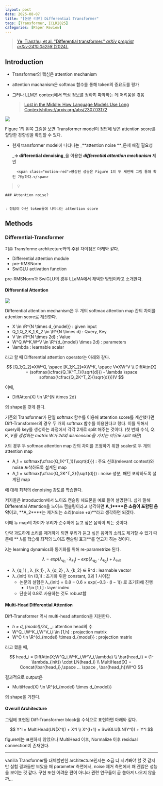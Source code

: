 ```yaml
---
layout: post
date: 2025-08-07
title: "[논문 리뷰] Differential Transformer"
tags: [Transformer, ICLR2025]
categories: [Paper Review]
---
```


> [Ye, Tianzhu, et al. "Differential transformer." ](https://arxiv.org/abs/2410.05258)[_arXiv preprint arXiv:2410.05258_](https://arxiv.org/abs/2410.05258)[ (2024).](https://arxiv.org/abs/2410.05258)



## Introduction

- Transformer의 핵심은 attention mechanism
- attention machanism은 softmax 함수를 통해 token의 중요도를 평가
- 그러나 LLM은 context에서 핵심 정보를 정확히 파악하는 데 어려움을 겪음

	> [Lost in the Middle: How Language Models Use Long Contextshttps://arxiv.org/abs/2307.03172](https://arxiv.org/abs/2307.03172)


![](https://prod-files-secure.s3.us-west-2.amazonaws.com/542b861c-36a8-4051-84e5-8804b6728dba/9083ea56-691a-4752-ae26-47f403431ac8/image.png?X-Amz-Algorithm=AWS4-HMAC-SHA256&X-Amz-Content-Sha256=UNSIGNED-PAYLOAD&X-Amz-Credential=ASIAZI2LB4663Z4GSQEC%2F20251005%2Fus-west-2%2Fs3%2Faws4_request&X-Amz-Date=20251005T100059Z&X-Amz-Expires=3600&X-Amz-Security-Token=IQoJb3JpZ2luX2VjENb%2F%2F%2F%2F%2F%2F%2F%2F%2F%2FwEaCXVzLXdlc3QtMiJIMEYCIQCjGkhrM34m5a9PPEkf2%2FaS4G8ZdCVJGQkl10ujr5PjygIhANwRyX5p%2Fgxrbth3VU21kBoeH8ksiEh2DoOaY5LZLk22Kv8DCG4QABoMNjM3NDIzMTgzODA1IgwFCqpQos8hnKteMdkq3APdHduqHOz3Lwv7ocJInR3paxY30NmDQ%2B4IIs5aludpkYgLpmiyfYBP%2FYZvObNqnFAJg1V3CxFSeb7n8OODu3Pi1F2kYwL0TZqD9aG4GN5k%2FkGaLEWJn2rwT1041S0vw6woX3WG5ZopGUsr83AE15wXSzvWIZelhLqoMTP%2F5egXHV8aPMm7hARIf9HAwjSx7Q3mWuheAcH6vFV18o2Df7dh%2FLyuNUFvV81yojWjhk%2BKVxLRrcal%2FUjG2kVZYkDLjmMCS1JSURqdMeo%2F2nse4reKzFwLhVS5Ycz4MDzAt%2FRMMv3bwQTLuR7znULUaHOtVbNq62MkzXOMYhCMtRgJefmNrVDJbGkYe1ksqvjaL1Kj8WLUd%2FFGfmOrOi4r0Zv6yfD%2FpMeIk8V1AcZcHzKMAGdJ5FAmp9FuocsNgRnBN5FrpY8vxjS15he58mwGnDU0dqMkpb%2FQdat0H4FVDHgc0zUwYcJw%2Fr%2ByAO%2B9%2BZhgls48TZcVtflq%2Fnfrt%2FzsWyAMu3eIQS3eRKYEjpG19i%2FMh5yPdK4WrJ7gjjaC0YJQalwtVCy%2F1dGy0RWH%2BVh4XIEUcTU0ATgCkCFlhGWeQWAF4Ossl7c1TalhsCrsIJeAt001pGhUqLEDjMGy1SGv7DDP%2F4fHBjqkAUsJhZnRJtAX%2BvUD7ydeRvFrgCP8mPZ6m7GUQHqUadrqSZPQ0jC1lZgZqeoq0dMOjVRRC1qIPPahyTOHgPOHgW1YhYUYaZzNdLJa2G2RdszX3K4Mkr%2FiAnrZHAAkpaciz1uQQe0V5SFNRE7thEhPnmPhV%2FguC6Vs1PJC7EYiZmdfbV2M6pjoE3Sb4n%2BcnTEyxjFipakKBvOB1W8zJWrivDheQIQb&X-Amz-Signature=bec4899ab1a32e8a33a565a258cfa266b10214510f6248c8fe229c7fb2b65ca5&X-Amz-SignedHeaders=host&x-amz-checksum-mode=ENABLED&x-id=GetObject)


Figure 1의 왼쪽 그림을 보면 Transformer model이 정답에 낮은 attention score를 할당한 경향성을 확인할 수 있다.

- 현재 transformer model에 나타나는 _**attention noise **_문제 해결 필요성

	_**→ differential denoising**_을 이용한 _**differential attention mechanism**_ 제안


		<span class="notion-red">향상된 성능은 Figure 1의 두 세번째 그림 통해 확인 가능하다.</span>


> 💡 


	### Attention noise?


	: 정답이 아닌 token들에 나타나는 attention score



## Methods



### Differential-Transformer


기존 Transforme architecture와의 주된 차이점은 아래와 같다.

- Differential attention module
- pre-RMSNorm
- SwiGLU activation function

pre-RMSNorm과 SwiGLU의 경우 LLaMA에서 채택한 방법이라고 소개한다.



#### Differential Attention


![](https://prod-files-secure.s3.us-west-2.amazonaws.com/542b861c-36a8-4051-84e5-8804b6728dba/116d70b2-1963-4810-9167-f4c7d8a06e8f/image.png?X-Amz-Algorithm=AWS4-HMAC-SHA256&X-Amz-Content-Sha256=UNSIGNED-PAYLOAD&X-Amz-Credential=ASIAZI2LB4663Z4GSQEC%2F20251005%2Fus-west-2%2Fs3%2Faws4_request&X-Amz-Date=20251005T100059Z&X-Amz-Expires=3600&X-Amz-Security-Token=IQoJb3JpZ2luX2VjENb%2F%2F%2F%2F%2F%2F%2F%2F%2F%2FwEaCXVzLXdlc3QtMiJIMEYCIQCjGkhrM34m5a9PPEkf2%2FaS4G8ZdCVJGQkl10ujr5PjygIhANwRyX5p%2Fgxrbth3VU21kBoeH8ksiEh2DoOaY5LZLk22Kv8DCG4QABoMNjM3NDIzMTgzODA1IgwFCqpQos8hnKteMdkq3APdHduqHOz3Lwv7ocJInR3paxY30NmDQ%2B4IIs5aludpkYgLpmiyfYBP%2FYZvObNqnFAJg1V3CxFSeb7n8OODu3Pi1F2kYwL0TZqD9aG4GN5k%2FkGaLEWJn2rwT1041S0vw6woX3WG5ZopGUsr83AE15wXSzvWIZelhLqoMTP%2F5egXHV8aPMm7hARIf9HAwjSx7Q3mWuheAcH6vFV18o2Df7dh%2FLyuNUFvV81yojWjhk%2BKVxLRrcal%2FUjG2kVZYkDLjmMCS1JSURqdMeo%2F2nse4reKzFwLhVS5Ycz4MDzAt%2FRMMv3bwQTLuR7znULUaHOtVbNq62MkzXOMYhCMtRgJefmNrVDJbGkYe1ksqvjaL1Kj8WLUd%2FFGfmOrOi4r0Zv6yfD%2FpMeIk8V1AcZcHzKMAGdJ5FAmp9FuocsNgRnBN5FrpY8vxjS15he58mwGnDU0dqMkpb%2FQdat0H4FVDHgc0zUwYcJw%2Fr%2ByAO%2B9%2BZhgls48TZcVtflq%2Fnfrt%2FzsWyAMu3eIQS3eRKYEjpG19i%2FMh5yPdK4WrJ7gjjaC0YJQalwtVCy%2F1dGy0RWH%2BVh4XIEUcTU0ATgCkCFlhGWeQWAF4Ossl7c1TalhsCrsIJeAt001pGhUqLEDjMGy1SGv7DDP%2F4fHBjqkAUsJhZnRJtAX%2BvUD7ydeRvFrgCP8mPZ6m7GUQHqUadrqSZPQ0jC1lZgZqeoq0dMOjVRRC1qIPPahyTOHgPOHgW1YhYUYaZzNdLJa2G2RdszX3K4Mkr%2FiAnrZHAAkpaciz1uQQe0V5SFNRE7thEhPnmPhV%2FguC6Vs1PJC7EYiZmdfbV2M6pjoE3Sb4n%2BcnTEyxjFipakKBvOB1W8zJWrivDheQIQb&X-Amz-Signature=4a7b7bc0ecb1edf7bf03aeab0b6e096405361ecd571571793fbf0841130f2b42&X-Amz-SignedHeaders=host&x-amz-checksum-mode=ENABLED&x-id=GetObject)


Differential attention mechanism은 두 개의 softmax attention map 간의 차이를 attention score로 계산한다.

- X \in \R^{N \times d\_{model}} : given input
- Q\_1,Q\_2,K\_1,K\_2 \in \R^{N \times d} : Query, Key
- V \in \R^{N \times 2d} : Value
- W^Q,W^K,W^V \in \R^{d\_{model} \times 2d} : parameters
- \lambda : learnable scalar

라고 할 때 Differential attention operator는 아래와 같다.


$$
[Q_1;Q_2]=XW^Q, \space [K_1;K_2]=XW^K, \space V=XW^V \\
DiffAttn(X) = (softmax(\cfrac{Q_1K^T_1}{\sqrt{d}}) - \lambda \space softmax(\cfrac{Q_2K^T_2}{\sqrt{d}}))V
$$


이때,

- DiffAtten(X) \in \R^{N \times 2d}

의 shape을 갖게 된다.


기존의 Transformer가 단일 softmax 함수를 이용해 attention score를 계산했다면 Diff-Transformer의 경우 두 개의 softmax 함수를 이용한다고 했다. 이를 위해서 query와 key를 생성하는 과정에서 각각 2개로 split 해주는 것이다. <span class="notion-red">(첫 번째 수식, </span><span class="notion-red">_Q, K, V를 생성하는 matrix W가 2d의 dismension을 가지는 이유도 split 때문_</span><span class="notion-red">)</span>


 λ의 경우 두 softmax attention map 간의 차이를 조정하기 위한 scaler로 두 개의 attention map

- A\_1 = softmax(\cfrac{Q\_1K^T\_1}{\sqrt{d}}) : 주요 신호(relevant context)와 noise 포착하도록 설계된 map
- A\_1 = softmax(\cfrac{Q\_2K^T\_2}{\sqrt{d}}) : noise 성분, 패턴 포착하도록 설계된 map 

에 대해 최적의 denoising 강도를 학습한다.


저자들은 introduction에서 노이즈 캔슬링 헤드폰을 예로 들어 설명한다. 쉽게 말해 Differential Attention을 노이즈 캔슬링이라고 생각하면 **A\_1****은 소음이 포함된 음악**이고, **A\_2****는 제거되는 소리(noise +a)**라고 생각하면 되겠다. 


이때 두 map의 차이가 우리가 순수하게 듣고 싶은 음악이 되는 것이다. 


만약 과도하게 소리를 제거하게 되면 우리가 듣고 싶은 음악의 소리도 제거할 수 있기 때문에 ** λ를 학습해 최적의 노이즈 캔슬링 효과**를 얻고자 하는 것이다.


λ는 learning dynamics와 동기화를 위해 re-parametrize 된다.


$$
\lambda = exp(\lambda_{q_1} \cdot \lambda_{k_1}) - exp(\lambda_{q_2} \cdot \lambda_{k_2}) + \lambda_{init}
$$

- λ\_{q\_1} , λ\_{k\_1} , λ\_{q\_2} , λ\_{k\_2} ∈ R^d : learnable vector
- λ\_{init} \in (0,1) : 초기화 위한 constant, 0과 1 사이값
	- 논문의 실험은 λ\_{init} = 0.8 − 0.6 × exp(−0.3 · (l − 1)) 로 초기화해 진행
		- l \in [1,L] : layer index
	- 단순히 0.8로 사용하는 것도 robust함


#### **Multi-Head Differential Attention**


Diff-Transformer 역시 multi-head attention을 지원한다.

- _h = d\_{model}/2d__ _: attention head의 수
- W^Q\_i,W^K\_i,W^V\_i,i \in [1,h] : projection matrix
- W^O \in \R^{d\_{model} \times d\_{model}} : projection matrix

라고 했을 때,


$$
head_i = DiffAttn(X;W^Q_i,W^K_i,W^V_i,\lambda) \\
\bar{head_i} = (1-\lambda_{init}) \cdot LN(head_i) \\
MultiHead(X) = Concat(\bar{head_i},\space ... \space , \bar{head_h})W^O
$$


결과적으로 output은

- MultiHead(X) \in \R^{d\_{model} \times d\_{model}}

의 shape을 가진다.



#### Overall Architecture


그림에 표현된 Diff-Transformer block을 수식으로 표현하면 아래와 같다.


$$
Y^l = MultiHead(LN(X^l)) + X^l \\
X^{l+1} = SwiGLU(LN(Y^l)) + Y^l
$$


figure에는 표현하지 않았으나 MultiHead 이후, Normalize 이후 residual connection이 존재한다.


---


vanilla Transformer를 대체할만한 architecture인지는 조금 더 지켜봐야 할 것 같지만 실험 결과들만 보았을 때 parameter 측면에서, noise 제거 측면에서 꽤 괜찮은 성능을 보이는 것 같다. 구현 또한 어려운 편이 아니라 관련 연구들이 곧 쏟아져 나오지 않을까,,,

